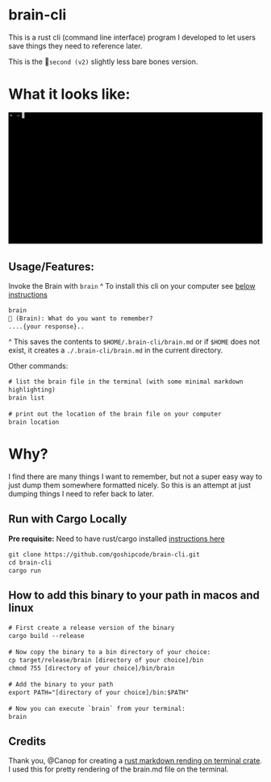 # brain-cli

This is a rust cli (command line interface) program I developed to let users save things they need to reference later.

This is the 🥈`second (v2)` slightly less bare bones version. 

# What it looks like:
![](./brain-cliV2.gif)

## Usage/Features:
Invoke the Brain with `brain`
^ To install this cli on your computer see [below instructions](#how-to-add-this-binary-to-your-path-in-macos-and-linux)
```
brain
🧠 (Brain): What do you want to remember?
....{your response}..
```
^ This saves the contents to `$HOME/.brain-cli/brain.md` or if `$HOME` does not exist, it creates a `./.brain-cli/brain.md` in the current directory.

Other commands:
```
# list the brain file in the terminal (with some minimal markdown highlighting)
brain list

# print out the location of the brain file on your computer
brain location

```

# Why?
I find there are many things I want to remember, but not a super easy way to just dump them somewhere formatted nicely. 
So this is an attempt at just dumping things I need to refer back to later.

## Run with Cargo Locally
**Pre requisite:** Need to have rust/cargo installed [instructions here](https://doc.rust-lang.org/book/ch01-01-installation.html)

```
git clone https://github.com/goshipcode/brain-cli.git
cd brain-cli
cargo run 
```

## How to add this binary to your path in macos and linux
```
# First create a release version of the binary
cargo build --release

# Now copy the binary to a bin directory of your choice:
cp target/release/brain [directory of your choice]/bin
chmod 755 [directory of your choice]/bin/brain

# Add the binary to your path
export PATH="[directory of your choice]/bin:$PATH"

# Now you can execute `brain` from your terminal:
brain 
```

## Credits
Thank you, @Canop for creating a [rust markdown rending on terminal crate](https://github.com/Canop/termimad). I used this for pretty rendering of the brain.md file on the terminal.
